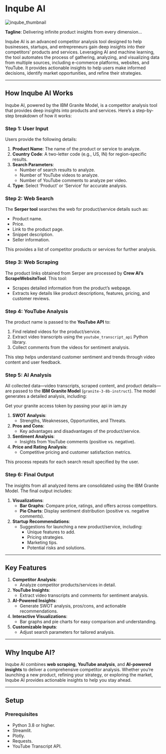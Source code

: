# Inqube AI

![inqube_thumbnail](https://github.com/user-attachments/assets/e3ffb021-53ea-4984-83b9-728f509c4fca)

**Tagline**: Delivering infinite product insights from every dimension...

Inqube AI is an advanced competitor analysis tool designed to help businesses, startups, and entrepreneurs gain deep insights into their competitors' products and services. Leveraging AI and machine learning, the tool automates the process of gathering, analyzing, and visualizing data from multiple sources, including e-commerce platforms, websites, and YouTube. It provides actionable insights to help users make informed decisions, identify market opportunities, and refine their strategies.

---

## **How Inqube AI Works**

Inqube AI, powered by the IBM Granite Model, is a competitor analysis tool that provides deep insights into products and services. Here’s a step-by-step breakdown of how it works:

### **Step 1: User Input**
Users provide the following details:
1. **Product Name**: The name of the product or service to analyze.
2. **Country Code**: A two-letter code (e.g., US, IN) for region-specific results.
3. **Search Parameters**:
   - Number of search results to analyze.
   - Number of YouTube videos to analyze.
   - Number of YouTube comments to analyze per video.
4. **Type**: Select ‘Product’ or ‘Service’ for accurate analysis.

### **Step 2: Web Search**
The **Serper tool** searches the web for product/service details such as:
- Product name.
- Price.
- Link to the product page.
- Snippet description.
- Seller information.

This provides a list of competitor products or services for further analysis.

### **Step 3: Web Scraping**
The product links obtained from Serper are processed by **Crew AI’s ScrapeWebsiteTool**. This tool:
- Scrapes detailed information from the product’s webpage.
- Extracts key details like product descriptions, features, pricing, and customer reviews.

### **Step 4: YouTube Analysis**
The product name is passed to the **YouTube API** to:
1. Find related videos for the product/service.
2. Extract video transcripts using the `youtube_transcript_api` Python library.
3. Collect comments from the videos for sentiment analysis.

This step helps understand customer sentiment and trends through video content and user feedback.

### **Step 5: AI Analysis**
All collected data—video transcripts, scraped content, and product details—are passed to the **IBM Granite Model** (`granite-3-8b-instruct`). The model generates a detailed analysis, including:

Get your granite access token by passing your api in iam.py

1. **SWOT Analysis**:
   - Strengths, Weaknesses, Opportunities, and Threats.
2. **Pros and Cons**:
   - Key advantages and disadvantages of the product/service.
3. **Sentiment Analysis**:
   - Insights from YouTube comments (positive vs. negative).
4. **Price and Rating Analysis**:
   - Competitive pricing and customer satisfaction metrics.

This process repeats for each search result specified by the user.

### **Step 6: Final Output**
The insights from all analyzed items are consolidated using the IBM Granite Model. The final output includes:
1. **Visualizations**:
   - **Bar Graphs**: Compare price, ratings, and offers across competitors.
   - **Pie Charts**: Display sentiment distribution (positive vs. negative comments).
2. **Startup Recommendations**:
   - Suggestions for launching a new product/service, including:
     - Unique features to add.
     - Pricing strategies.
     - Marketing tips.
     - Potential risks and solutions.

---

## **Key Features**
1. **Competitor Analysis**:
   - Analyze competitor products/services in detail.
2. **YouTube Insights**:
   - Extract video transcripts and comments for sentiment analysis.
3. **AI-Powered Insights**:
   - Generate SWOT analysis, pros/cons, and actionable recommendations.
4. **Interactive Visualizations**:
   - Bar graphs and pie charts for easy comparison and understanding.
5. **Customizable Inputs**:
   - Adjust search parameters for tailored analysis.

---

## **Why Inqube AI?**
Inqube AI combines **web scraping**, **YouTube analysis**, and **AI-powered insights** to deliver a comprehensive competitor analysis. Whether you’re launching a new product, refining your strategy, or exploring the market, Inqube AI provides actionable insights to help you stay ahead.

---

## **Setup**

### **Prerequisites**
- Python 3.8 or higher.
- Streamlit.
- Plotly.
- Requests.
- YouTube Transcript API.
